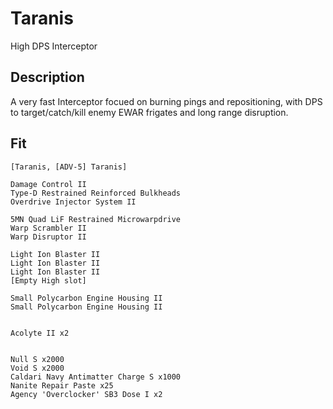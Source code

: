 # Taranis

High DPS Interceptor 


## Description

A very fast Interceptor focued on burning pings and repositioning, with DPS to target/catch/kill enemy EWAR frigates and long range disruption.

## Fit

```
[Taranis, [ADV-5] Taranis]

Damage Control II
Type-D Restrained Reinforced Bulkheads
Overdrive Injector System II

5MN Quad LiF Restrained Microwarpdrive
Warp Scrambler II
Warp Disruptor II

Light Ion Blaster II
Light Ion Blaster II
Light Ion Blaster II
[Empty High slot]

Small Polycarbon Engine Housing II
Small Polycarbon Engine Housing II


Acolyte II x2


Null S x2000
Void S x2000
Caldari Navy Antimatter Charge S x1000
Nanite Repair Paste x25
Agency 'Overclocker' SB3 Dose I x2
```

